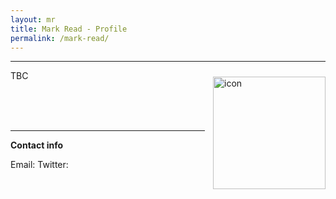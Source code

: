 ```yaml
---
layout: mr
title: Mark Read - Profile
permalink: /mark-read/
---
```


---

<div class='row'>
    <div class="image">
        <a href="#">
            <img src="" alt="icon" width="180" align="right" style="padding-left: 10px; padding-right: 0px; padding-top: 10px; padding-bottom: 10px">
        </a>
    </div>
</div>

TBC

<br />
<br />
<br />

---

**Contact info**

Email:
Twitter:
